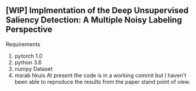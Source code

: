 ## [WIP] Implmentation of the Deep Unsupervised Saliency Detection: A Multiple Noisy Labeling Perspective
Requirements
1. pytorch 1.0
2. python 3.6
3. numpy
Dataset
1. msrab hkuis
At present the code is in a working commit but I haven't been able to reproduce the results from the paper stand point of view.
